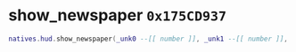 # show_newspaper `0x175CD937`

```lua
natives.hud.show_newspaper(_unk0 --[[ number ]], _unk1 --[[ number ]], _unk2 --[[ number ]], _unk3 --[[ number ]])
```
